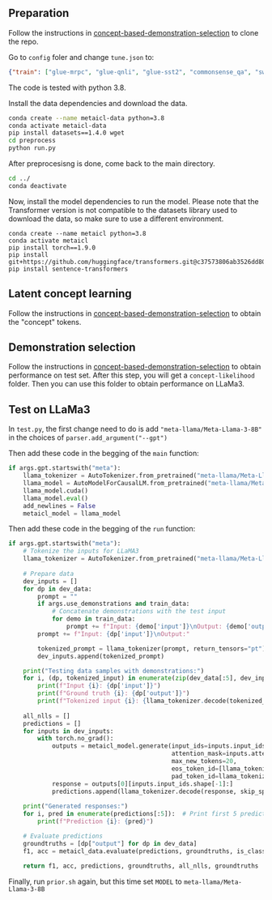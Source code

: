 ## Preparation

Follow the instructions in [concept-based-demonstration-selection](https://github.com/WANGXinyiLinda/concept-based-demonstration-selection) to clone the repo.

Go to `config` foler and change `tune.json` to:
``` json
{"train": ["glue-mrpc", "glue-qnli", "glue-sst2", "commonsense_qa", "swag"]}
```

The code is tested with python 3.8.

Install the data dependencies and download the data.
```bash
conda create --name metaicl-data python=3.8
conda activate metaicl-data
pip install datasets==1.4.0 wget
cd preprocess
python run.py
```

After preprocesisng is done, come back to the main directory.
```bash
cd ../
conda deactivate
```

Now, install the model dependencies to run the model. Please note that the Transformer version is not compatible to the datasets library used to download the data, so make sure to use a different environment.
```
conda create --name metaicl python=3.8
conda activate metaicl
pip install torch==1.9.0
pip install git+https://github.com/huggingface/transformers.git@c37573806ab3526dd805c49cbe2489ad4d68a9d7
pip install sentence-transformers
```

## Latent concept learning

Follow the instructions in [concept-based-demonstration-selection](https://github.com/WANGXinyiLinda/concept-based-demonstration-selection/tree/main?tab=readme-ov-file#latent-concept-learning) to obtain the "concept" tokens.

## Demonstration selection

Follow the instructions in [concept-based-demonstration-selection](https://github.com/WANGXinyiLinda/concept-based-demonstration-selection/tree/main?tab=readme-ov-file#demonstration-selection) to obtain performance on test set. After this step, you will get a `concept-likelihood` folder. Then you can use this folder to obtain performance on LLaMa3.

## Test on LLaMa3

In `test.py`, the first change need to do is add `"meta-llama/Meta-Llama-3-8B"` in the choices of `parser.add_argument("--gpt")`

Then add these code in the begging of the `main` function:
``` python
if args.gpt.startswith("meta"):
    llama_tokenizer = AutoTokenizer.from_pretrained("meta-llama/Meta-Llama-3-8B")
    llama_model = AutoModelForCausalLM.from_pretrained("meta-llama/Meta-Llama-3-8B")
    llama_model.cuda()
    llama_model.eval()
    add_newlines = False
    metaicl_model = llama_model
```

Then add these code in the begging of the `run` function:
``` python
if args.gpt.startswith("meta"):
    # Tokenize the inputs for LLaMA3
    llama_tokenizer = AutoTokenizer.from_pretrained("meta-llama/Meta-Llama-3-8B")
    
    # Prepare data
    dev_inputs = []
    for dp in dev_data:
        prompt = ""
        if args.use_demonstrations and train_data:
            # Concatenate demonstrations with the test input
            for demo in train_data:
                prompt += f"Input: {demo['input']}\nOutput: {demo['output']}\n\n"
        prompt += f"Input: {dp['input']}\nOutput:"

        tokenized_prompt = llama_tokenizer(prompt, return_tensors="pt").to("cuda")
        dev_inputs.append(tokenized_prompt)

    print("Testing data samples with demonstrations:")
    for i, (dp, tokenized_input) in enumerate(zip(dev_data[:5], dev_inputs[:5])):  # Print first 5 samples for brevity
        print(f"Input {i}: {dp['input']}")
        print(f"Ground truth {i}: {dp['output']}")
        print(f"Tokenized input {i}: {llama_tokenizer.decode(tokenized_input.input_ids[0])}")
    
    all_nlls = []
    predictions = []
    for inputs in dev_inputs:
        with torch.no_grad():
            outputs = metaicl_model.generate(input_ids=inputs.input_ids, 
                                             attention_mask=inputs.attention_mask,
                                             max_new_tokens=20,
                                             eos_token_id=[llama_tokenizer.eos_token_id],
                                             pad_token_id=llama_tokenizer.eos_token_id)
            response = outputs[0][inputs.input_ids.shape[-1]:]
            predictions.append(llama_tokenizer.decode(response, skip_special_tokens=True))
    
    print("Generated responses:")
    for i, pred in enumerate(predictions[:5]):  # Print first 5 predictions for brevity
        print(f"Prediction {i}: {pred}")

    # Evaluate predictions
    groundtruths = [dp["output"] for dp in dev_data]
    f1, acc = metaicl_data.evaluate(predictions, groundtruths, is_classification, return_all)
    
    return f1, acc, predictions, groundtruths, all_nlls, groundtruths
```

Finally, run `prior.sh` again, but this time set `MODEL` to `meta-llama/Meta-Llama-3-8B`
